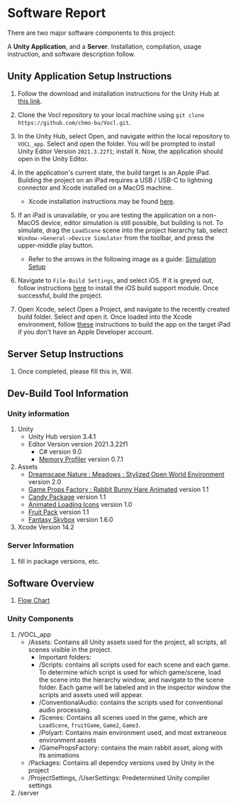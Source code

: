 # Software Report

There are two major software components to this project: 

A **Unity Application**, and a **Server**. Installation, compilation, usage instruction, and software description follow.

## Unity Application Setup Instructions

1. Follow the download and installation instructions for the Unity Hub at [this link](https://unity.com/download). 

2. Clone the Vocl repository to your local machine using 
 `git clone https://github.com/chmo-bu/Vocl.git`.

3. In the Unity Hub, select Open, and navigate within the local repository to `VOCL_app`. Select and open the folder. You will be prompted to install Unity Editor Version `2021.3.22f1`; install it. Now, the application should open in the Unity Editor.

4. In the application's current state, the build target is an Apple iPad. Building the project on an iPad requires a USB / USB-C to lightning connector and Xcode installed on a MacOS machine.
    - Xcode installation instructions may be found [here](https://developer.apple.com/xcode/). 
5. If an iPad is unavailable, or you are testing the application on a non-MacOS device, editor simulation is still possible, but building is not. To simulate, drag the `LoadScene` scene into the project hierarchy tab, select `Window->General->Device Simulator` from the toolbar, and press the upper-middle play button.
    - Refer to the arrows in the following image as a guide: [Simulation Setup](/MDattachments/unityguide.png)
6. Navigate to `File-Build Settings`, and select iOS. If it is greyed out, follow instructions [here](https://docs.unity3d.com/Manual/ios-environment-setup.html) to install the iOS build support module. Once successful, build the project.
7. Open Xcode, select Open a Project, and navigate to the recently created build folder. Select and open it. Once loaded into the Xcode environment, follow [these](https://steemit.com/xcode/@ktsteemit/xcode-free-provisioning) instructions to build the app on the target iPad if you don't have an Apple Developer account.

## Server Setup Instructions

1. Once completed, please fill this in, Will.

## Dev-Build Tool Information

### Unity information
1. Unity 
    - Unity Hub version 3.4.1
    - Editor Version version 2021.3.22f1
         - C# version 9.0
         - [Memory Profiler](https://docs.unity3d.com/Packages/com.unity.memoryprofiler@0.7/manual/index.html) version 0.7.1  
2. Assets
    - [Dreamscape Nature : Meadows : Stylized Open World Environment](https://assetstore.unity.com/packages/3d/environments/fantasy/dreamscape-nature-meadows-stylized-open-world-environment-186894) version 2.0
    - [Game Props Factory : Rabbit Bunny Hare Animated](https://assetstore.unity.com/packages/3d/characters/animals/rabbit-bunny-hare-animated-180544#reviews) version 1.1
    - [Candy Package](https://assetstore.unity.com/packages/3d/props/food/candy-package-143935) version 1.1
    - [Animated Loading Icons](https://assetstore.unity.com/packages/2d/gui/icons/animated-loading-icons-47844) version 1.0
    - [Fruit Pack](https://assetstore.unity.com/packages/3d/props/food/fruit-pack-80254) version 1.1
    - [Fantasy Skybox](https://assetstore.unity.com/packages/2d/textures-materials/sky/fantasy-skybox-18216) version 1.6.0
3. Xcode Version 14.2 

### Server Information
1. fill in package versions, etc.

## Software Overview
1. [Flow Chart](/MDattachments/flowchart.png)
### Unity Components
1. /VOCL_app
    - /Assets: Contains all Unity assets used for the project, all scripts, all scenes visible in the project.
         - Important folders: 
         - /Scripts: contains all scripts used for each scene and each game. To determine which script is used for which game/scene, load the scene into the hierarchy window, and navigate to the scene folder. Each game will be labeled and in the inspector window the scripts and assets used will appear.
         - /ConventionalAudio: contains the scripts used for conventional audio processing.
         - /Scenes: Contains all scenes used in the game, which are `LoadScene`, `fruitGame`, `Game2`, `Game3`.
         - /Polyart: Contains main environment used, and most extraneous environment assets
         - /GamePropsFactory: contains the main rabbit asset, along with its animations
    - /Packages: Contains all dependcy versions used by Unity in the project
    - /ProjectSettings, /UserSettings: Predetermined Unity compiler settings
3. /server



    





